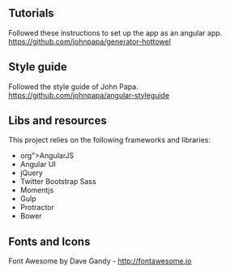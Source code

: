 ## Tutorials
Followed these instructions to set up the app as an angular app.
https://github.com/johnpapa/generator-hottowel

## Style guide
Followed the style guide of John Papa.
https://github.com/johnpapa/angular-styleguide

## Libs and resources
This project relies on the following frameworks and libraries:

* org">AngularJS
* Angular UI
* jQuery
* Twitter Bootstrap Sass
* Momentjs
* Gulp
* Protractor
* Bower

## Fonts and Icons

Font Awesome by Dave Gandy - http://fontawesome.io